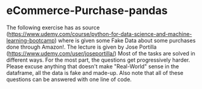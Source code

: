 # eCommerce-Purchase-pandas
The following exercise has as source (https://www.udemy.com/course/python-for-data-science-and-machine-learning-bootcamp) where is given some Fake Data about some purchases done through Amazon!. The lecture is given by Jose Portilla (https://www.udemy.com/user/joseportilla/) Most of the tasks are solved in different ways. For the most part, the questions get progressively harder. Please excuse anything that doesn't make "Real-World" sense in the dataframe, all the data is fake and made-up. Also note that all of these questions can be answered with one line of code.
